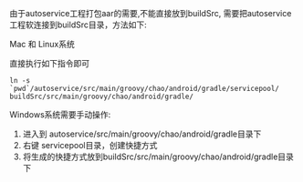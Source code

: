由于autoservice工程打包aar的需要,不能直接放到buildSrc,
需要把autoservice工程软连接到buildSrc目录，方法如下:


Mac 和 Linux系统

直接执行如下指令即可
```
ln -s `pwd`/autoservice/src/main/groovy/chao/android/gradle/servicepool/ buildSrc/src/main/groovy/chao/android/gradle/
```


Windows系统需要手动操作:

1. 进入到 autoservice/src/main/groovy/chao/android/gradle目录下
2. 右键 servicepool目录，创建快捷方式
3. 将生成的快捷方式放到buildSrc/src/main/groovy/chao/android/gradle目录下
